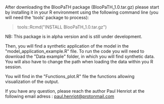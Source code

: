 After downloading the BlooPaTH package (BlooPaTH_1.0.tar.gz) please start by installing it in your R environment using the following command line (you will need the 'tools' package to process):
 > tools::Rcmd("INSTALL BlooPaTH_1.0.tar.gz")

NB: This package is in alpha version and is still under development.

Then, you will find a synthetic application of the model in the "model_application_example.R" file. To run the code you will need to download the "Data example" folder, in which you will find synthetic data.
You will also have to change the path when loading the data within you R session. 

You will find in the "Functions_plot.R" file the functions allowing visualization of the output. 

If you have any question, please reach the author Paul Henriot at the following email adress : paul.henriot@protonmail.com
